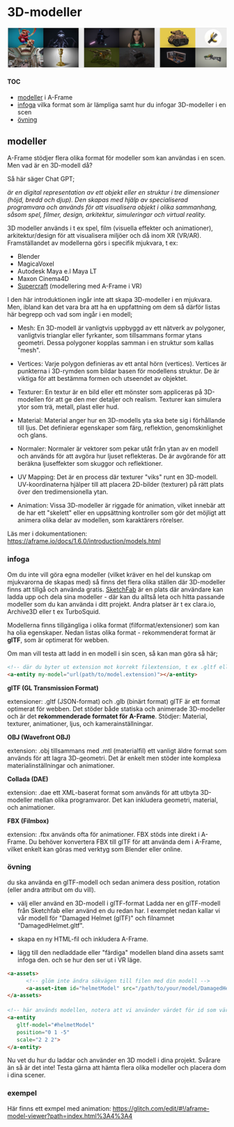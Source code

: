 # 3D-modeller





![SketchFab](https://github.com/mattische/aframe-intro/blob/0f96fe55213ae14b49fd156a55f64630676a858b/1%20-%20mer%20om%20assets%20och%20animation/img/sf.png)



#### TOC
- [modeller](#modeller) i A-Frame
- [infoga](#infoga) vilka format som är lämpliga samt hur du infogar 3D-modeller i en scen
- [övning](#övning)



## modeller
A-Frame stödjer flera olika format för modeller som kan användas i en scen.
Men vad är en 3D-modell då?

Så här säger Chat GPT;

*är en digital representation av ett objekt eller en struktur i tre dimensioner (höjd, bredd och djup). Den skapas med hjälp av specialiserad programvara och används för att visualisera objekt i olika sammanhang, såsom spel, filmer, design, arkitektur, simuleringar och virtual reality.*

3D modeller används i t ex spel, film (visuella effekter och animationer), arkitektur/design för att visualisera miljöer och då inom XR (VR/AR). 
Framställandet av modellerna görs i specifik mjukvara, t ex:

- Blender
- MagicaVoxel
- Autodesk Maya e.l Maya LT
- Maxon Cinema4D
- [Supercraft](https://supermedium.com/supercraft/) (modellering med A-Frame i VR)


I den här introduktionen ingår inte att skapa 3D-modeller i en mjukvara. Men, ibland kan det vara bra att ha en uppfattning om dem så därför listas här begrepp och vad som ingår i en modell;

 - Mesh: En 3D-modell är vanligtvis uppbyggd av ett nätverk av polygoner, vanligtvis trianglar eller fyrkanter, som tillsammans formar ytans geometri. Dessa polygoner kopplas samman i en struktur som kallas "mesh".

- Vertices: Varje polygon definieras av ett antal hörn (vertices). Vertices är punkterna i 3D-rymden som bildar basen för modellens struktur. De är viktiga för att bestämma formen och utseendet av objektet.

- Texturer: En textur är en bild eller ett mönster som appliceras på 3D-modellen för att ge den mer detaljer och realism. Texturer kan simulera ytor som trä, metall, plast eller hud.

- Material: Material anger hur en 3D-modells yta ska bete sig i förhållande till ljus. Det definierar egenskaper som färg, reflektion, genomskinlighet och glans.

- Normaler: Normaler är vektorer som pekar utåt från ytan av en modell och används för att avgöra hur ljuset reflekteras. De är avgörande för att beräkna ljuseffekter som skuggor och reflektioner.

- UV Mapping: Det är en process där texturer "viks" runt en 3D-modell. UV-koordinaterna hjälper till att placera 2D-bilder (texturer) på rätt plats över den tredimensionella ytan.

- Animation: Vissa 3D-modeller är riggade för animation, vilket innebär att de har ett "skelett" eller en uppsättning kontroller som gör det möjligt att animera olika delar av modellen, som karaktärers rörelser.

Läs mer i dokumentationen: https://aframe.io/docs/1.6.0/introduction/models.html


### infoga
Om du inte vill göra egna modeller (vilket kräver en hel del kunskap om mjukvarorna de skapas med) så finns det flera olika ställen där 3D-modeller finns att tillgå och använda gratis. [SketchFab](https://sketchfab.com/) är en plats där användare kan ladda upp och dela sina modeller - där kan du alltså leta och hitta passande modeller som du kan använda i ditt projekt.
Andra platser är t ex clara.io, Archive3D eller t ex TurboSquid.

Modellerna finns tillgängliga i olika format (filformat/extensioner) som kan ha olia egenskaper.
Nedan listas olika format - rekommenderat format är **glTF**, som är optimerat för webben.

Om man vill testa att ladd in en modell i sin scen, så kan man göra så här;

```html
<!-- där du byter ut extension mot korrekt filextension, t ex .gltf eller .glb -->
<a-entity my-model="url(path/to/model.extension)"></a-entity>
```

**glTF (GL Transmission Format)**

extensioner: .gltf (JSON-format) och .glb (binärt format)
glTF är ett format optimerat för webben. 
Det stöder både statiska och animerade 3D-modeller och är det **rekommenderade formatet för A-Frame**.
Stödjer: Material, texturer, animationer, ljus, och kamerainställningar.

**OBJ (Wavefront OBJ)**

extension: .obj tillsammans med .mtl (materialfil)
ett vanligt äldre format som används för att lagra 3D-geometri. Det är enkelt men stöder inte komplexa materialinställningar och animationer.

**Collada (DAE)**

extension: .dae
ett XML-baserat format som används för att utbyta 3D-modeller mellan olika programvaror. Det kan inkludera geometri, material, och animationer.


**FBX (Filmbox)**

extension: .fbx
används ofta för animationer. FBX stöds inte direkt i A-Frame. Du behöver konvertera FBX till glTF för att använda dem i A-Frame, vilket enkelt kan göras med verktyg som Blender eller online.


### övning
du ska använda en glTF-modell och sedan animera dess position, rotation (eller andra attribut om du vill).

- välj eller använd en 3D-modell i glTF-format
Ladda ner en glTF-modell från Sketchfab eller använd en du redan har. I exemplet nedan kallar vi vår modell för "Damaged Helmet (glTF)" och filnamnet "DamagedHelmet.gltf".

- skapa en ny HTML-fil och inkludera A-Frame.

- lägg till den nedladdade eller "färdiga" modellen bland dina assets samt infoga den.
och se hur den ser ut i VR läge.
```html
<a-assets>
      <!-- glöm inte ändra sökvägen till filen med din modell -->
      <a-asset-item id="helmetModel" src="/path/to/your/model/DamagedHelmet.gltf"></a-asset-item>
</a-assets>

<!-- här används modellen, notera att vi använder värdet för id som värde till gltf-model -->
<a-entity
   gltf-model="#helmetModel"
   position="0 1 -5"
   scale="2 2 2">
</a-entity>
```

Nu vet du hur du laddar och använder en 3D modell i dina projekt. Svårare än så är det inte!
Testa gärna att hämta flera olika modeller och placera dom i dina scener.

### exempel
Här finns ett exmpel med animation:  https://glitch.com/edit/#!/aframe-model-viewer?path=index.html%3A4%3A4



